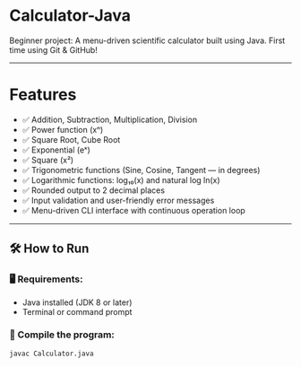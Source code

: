 # Calculator-Java
Beginner project: A menu-driven scientific calculator built using Java. First time using Git & GitHub!


---

# Features

- ✅ Addition, Subtraction, Multiplication, Division
- ✅ Power function (xⁿ)
- ✅ Square Root, Cube Root
- ✅ Exponential (eˣ)
- ✅ Square (x²)
- ✅ Trigonometric functions (Sine, Cosine, Tangent — in degrees)
- ✅ Logarithmic functions: log₁₀(x) and natural log ln(x)
- ✅ Rounded output to 2 decimal places
- ✅ Input validation and user-friendly error messages
- ✅ Menu-driven CLI interface with continuous operation loop

---

## 🛠️ How to Run

### 🖥️ Requirements:
- Java installed (JDK 8 or later)
- Terminal or command prompt

### 🔧 Compile the program:
```bash
javac Calculator.java
